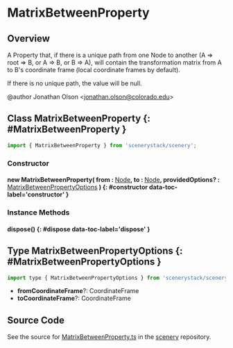 # MatrixBetweenProperty

## Overview

A Property that, if there is a unique path from one Node to another (A =&gt; root =&gt; B, or A =&gt; B, or B =&gt; A), will
contain the transformation matrix from A to B's coordinate frame (local coordinate frames by default).

If there is no unique path, the value will be null.

@author Jonathan Olson &lt;jonathan.olson@colorado.edu&gt;

## Class MatrixBetweenProperty {: #MatrixBetweenProperty }


```js
import { MatrixBetweenProperty } from 'scenerystack/scenery';
```
### Constructor

#### new MatrixBetweenProperty( from : <span style="font-weight: 400;">[Node](../scenery/Node.md)</span>, to : <span style="font-weight: 400;">[Node](../scenery/Node.md)</span>, providedOptions? : <span style="font-weight: 400;">[MatrixBetweenPropertyOptions](../scenery/MatrixBetweenProperty.md#MatrixBetweenPropertyOptions)</span> ) {: #constructor data-toc-label='constructor' }

### Instance Methods

#### dispose() {: #dispose data-toc-label='dispose' }



## Type MatrixBetweenPropertyOptions {: #MatrixBetweenPropertyOptions }


```js
import type { MatrixBetweenPropertyOptions } from 'scenerystack/scenery';
```


- **fromCoordinateFrame**?: CoordinateFrame
- **toCoordinateFrame**?: CoordinateFrame




## Source Code

See the source for [MatrixBetweenProperty.ts](https://github.com/phetsims/scenery/blob/main/js/util/MatrixBetweenProperty.ts) in the [scenery](https://github.com/phetsims/scenery) repository.
